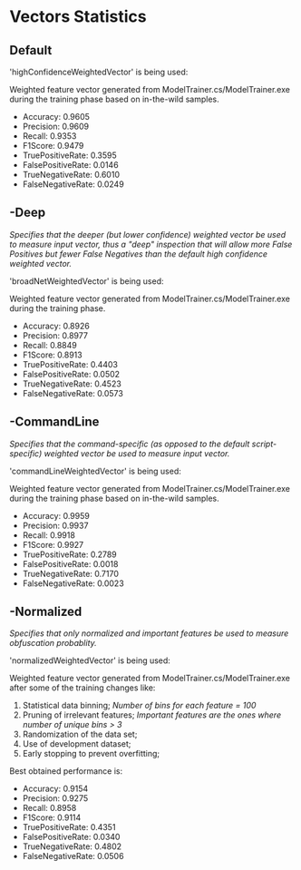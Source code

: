 # Vectors Statistics

## Default

'highConfidenceWeightedVector' is being used:

Weighted feature vector generated from ModelTrainer.cs/ModelTrainer.exe during the training phase based on in-the-wild samples.

- Accuracy: 0.9605
- Precision: 0.9609
- Recall: 0.9353
- F1Score: 0.9479
- TruePositiveRate: 0.3595
- FalsePositiveRate: 0.0146
- TrueNegativeRate: 0.6010
- FalseNegativeRate: 0.0249

## -Deep

*Specifies that the deeper (but lower confidence) weighted vector be used to measure input vector, thus a "deep" inspection that will allow more False Positives but fewer False Negatives than the default high confidence weighted vector.*

'broadNetWeightedVector' is being used:

Weighted feature vector generated from ModelTrainer.cs/ModelTrainer.exe during the training phase.

- Accuracy: 0.8926
- Precision: 0.8977
- Recall: 0.8849
- F1Score: 0.8913
- TruePositiveRate: 0.4403
- FalsePositiveRate: 0.0502
- TrueNegativeRate: 0.4523
- FalseNegativeRate: 0.0573

## -CommandLine

*Specifies that the command-specific (as opposed to the default script-specific) weighted vector be used to measure input vector.*

'commandLineWeightedVector' is being used:

Weighted feature vector generated from ModelTrainer.cs/ModelTrainer.exe during the training phase based on in-the-wild samples.

- Accuracy: 0.9959
- Precision: 0.9937
- Recall: 0.9918
- F1Score: 0.9927
- TruePositiveRate: 0.2789
- FalsePositiveRate: 0.0018
- TrueNegativeRate: 0.7170
- FalseNegativeRate: 0.0023

## -Normalized

*Specifies that only normalized and important features be used to measure obfuscation probablity.*

'normalizedWeightedVector' is being used:

Weighted feature vector generated from ModelTrainer.cs/ModelTrainer.exe after some of the training changes like:

1. Statistical data binning;
    *Number of bins for each feature = 100*
2. Pruning of irrelevant features;
    *Important features are the ones where number of unique bins > 3*
3. Randomization of the data set;
4. Use of development dataset;
5. Early stopping to prevent overfitting;

Best obtained performance is:

- Accuracy: 0.9154
- Precision: 0.9275
- Recall: 0.8958
- F1Score: 0.9114
- TruePositiveRate: 0.4351
- FalsePositiveRate: 0.0340
- TrueNegativeRate: 0.4802
- FalseNegativeRate: 0.0506
